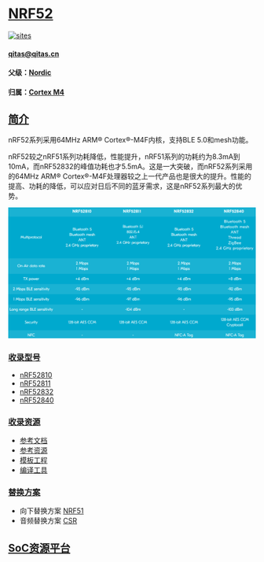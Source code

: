 ﻿# [NRF52](https://github.com/sochub/NRF52)
[![sites](SoC/SoC.png)](http://www.qitas.cn) 
####  qitas@qitas.cn
#### 父级：[Nordic](https://github.com/sochub/Nordic) 
#### 归属：[Cortex M4](https://github.com/sochub/CM4) 
## [简介](https://github.com/sochub/NRF52/wiki)

nRF52系列采用64MHz ARM® Cortex®-M4F内核，支持BLE 5.0和mesh功能。

nRF52较之nRF51系列功耗降低，性能提升，nRF51系列的功耗约为8.3mA到10mA，而nRF52832的峰值功耗也才5.5mA。这是一大突破，而nRF52系列采用的64MHz ARM® Cortex®-M4F处理器较之上一代产品也是很大的提升。性能的提高、功耗的降低，可以应对日后不同的蓝牙需求，这是nRF52系列最大的优势。

[![sites](SoC/NRF52.png)](https://www.nordicsemi.com/Products/Low-power-short-range-wireless/Bluetooth-low-energy) 



### [收录型号](https://github.com/sochub/NRF52)

* [nRF52810](https://github.com/sochub/nRF52810) 
* [nRF52811](https://github.com/sochub/nRF52811) 
* [nRF52832](https://github.com/sochub/nRF52832) 
* [nRF52840](https://github.com/sochub/nRF52840) 

### [收录资源](https://github.com/sochub/NRF52)

* [参考文档](docs/)
* [参考资源](src/)
* [模板工程](demo/)
* [编译工具](https://github.com/sochub/arm-none-eabi)

### [替换方案](https://github.com/sochub/NRF52)

* 向下替换方案 [NRF51](NRF51) 
* 音频替换方案 [CSR](https://github.com/sochub/CSR) 

##  [SoC资源平台](http://www.qitas.cn)

